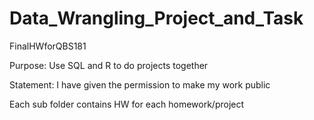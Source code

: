 # Data_Wrangling_Project_and_Task
FinalHWforQBS181

Purpose: Use SQL and R to do projects together

Statement: I have given the permission to make my work public

Each sub folder contains HW for each homework/project



